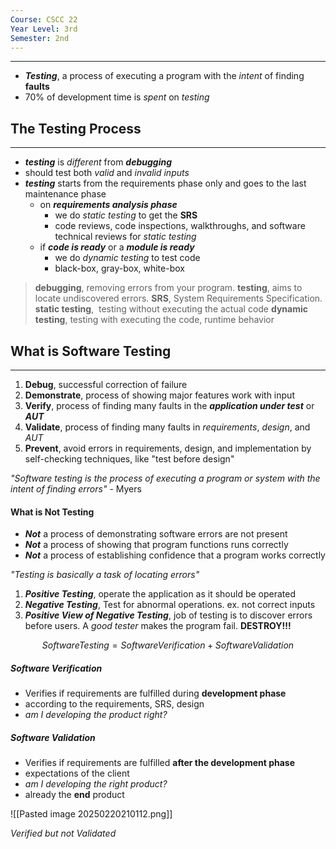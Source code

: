 ```yaml
---
Course: CSCC 22
Year Level: 3rd
Semester: 2nd
---
```

---
- ***Testing***, a process of executing a program with the *intent* of finding **faults**
- 70% of development time is *spent* on *testing*

## The Testing Process
---
- ***testing*** is *different* from ***debugging***
- should test both *valid* and *invalid* *inputs*
- ***testing*** starts from the requirements phase only and goes to the last maintenance phase
	- on ***requirements analysis phase***
		- we do *static testing* to get the **SRS**
		- code reviews, code inspections, walkthroughs, and software technical reviews for *static testing*
	- if ***code is ready*** or a ***module is ready***
		- we do *dynamic testing* to test code
		- black-box, gray-box, white-box

> **debugging**, removing errors from your program.
> **testing**, aims to locate undiscovered errors.
> **SRS**, System Requirements Specification.
> **static testing**,  testing without executing the actual code
> **dynamic testing**, testing with executing the code, runtime behavior

## What is Software Testing
---
1. **Debug**, successful correction of failure
2. **Demonstrate**, process of showing major features work with input
3. **Verify**, process of finding many faults in the ***application under test*** or ***AUT***
4. **Validate**, process of finding many faults in *requirements*, *design*, and *AUT*
5. **Prevent**, avoid errors in requirements, design, and implementation by self-checking techniques, like "test before design"

*"Software testing is the process of executing a program or system with the intent of finding errors"* - Myers

#### What is Not Testing
- ***Not*** a process of demonstrating software errors are not present
- ***Not*** a process of showing that program functions runs correctly
- ***Not*** a process of establishing confidence that a program works correctly

*"Testing is basically a task of locating errors"*

1. ***Positive Testing***, operate the application as it should be operated
2. ***Negative Testing***, Test for abnormal operations. ex. not correct inputs
3. ***Positive View of Negative Testing***, job of testing is to discover errors before users. A *good tester* makes the program fail. **DESTROY!!!**

$$ SoftwareTesting = Software Verification + Software Validation$$

##### Software Verification
 - Verifies if requirements are fulfilled during **development phase**
 - according to the requirements, SRS, design
 - *am I developing the product right?*
##### Software Validation
 - Verifies if requirements are fulfilled **after the development phase**
 - expectations of the client
 - *am I developing the right product?*
- already the **end** product

![[Pasted image 20250220210112.png]]

*Verified but not Validated*


